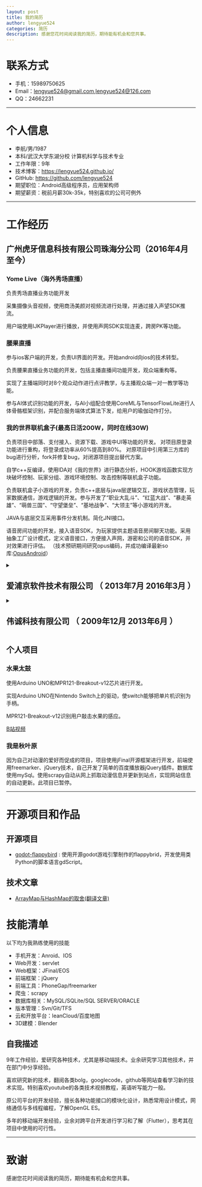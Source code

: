 ```yaml
---
layout: post
title: 我的简历
author: lengyue524
categories: 简历
description: 感谢您花时间阅读我的简历，期待能有机会和您共事。
---
```

# 联系方式

- 手机：15989750625
- Email：lengyue524@gmail.com,lengyue524@126.com
- QQ：24662231

---

# 个人信息

 - 李航/男/1987
 - 本科/武汉大学东湖分校 计算机科学与技术专业
 - 工作年限：9年
 - 技术博客：https://lengyue524.github.io/
 - GitHub: https://github.com/lengyue524
 - 期望职位：Android高级程序员，应用架构师
 - 期望薪资：税前月薪30k-35k，特别喜欢的公司可例外

---

# 工作经历

## 广州虎牙信息科技有限公司珠海分公司（2016年4月  至今）

### Yome Live（海外秀场直播）
负责秀场直播业务功能开发

采集摄像头音视频，使用商汤美颜对视频流进行处理，并通过接入声望SDK推流。

用户端使用IJKPlayer进行播放，并使用声网SDK实现连麦，跨房PK等功能。

### 腰果直播
参与ios客户端的开发，负责UI界面的开发。开始android向ios的技术转型。

负责腰果直播业务功能的开发，包括主播直播间功能开发，观众端重构等。

实现了主播端同时对8个观众动作进行点评教学，与主播观众端一对一教学等功能。

参与AI体式识别功能的开发，与AI小组配合使用CoreML与TensorFlowLite进行人体骨骼框架识别，并配合服务端体式算法下发，给用户的瑜伽动作打分。

### 我的世界联机盒子(最高日活200W，同时在线30W)
负责项目中部落、支付接入、资源下载、游戏中UI等功能的开发。
对项目原登录功能进行重构，将登录成功率从60%提高到80%。
对原项目中引用第三方库的bug进行分析，fork并修复bug，对闭源项目提出替代方案。

自学c++反编译，使用IDA对《我的世界》进行静态分析，HOOK游戏函数实现方块破坏控制、玩家分组、游戏环境控制、攻击控制等联机盒子功能。

负责联机盒子小游戏的开发，负责c++底层与java层逻辑交互，游戏状态管理，玩家数据通信，游戏逻辑的开发。参与开发了“职业大乱斗”、“红蓝大战”、“暴走英雄”、“萌兽三国”、“守望堡垒”、“基地战争”、“大领主”等小游戏的开发。

JAVA与底层交互采用事件分发机制。简化JNI接口。

语音房间功能的开发，接入语音SDK，为玩家提供主题语音房间聊天功能。采用抽象工厂设计模式，定义语音接口，方便接入声网，游密和公司的语音SDK，并对效果进行评估。
（技术预研期间研究opus编码，并成功编译最新so库:[OpusAndroid](https://github.com/lengyue524/OpusAndroid)）

<details>
<summary><h2>爱浦京软件技术有限公司 （ 2013年7月  2016年3月 ）</h2></summary>
公司Android项目组负责人，带领3人团队负责公司Android项目的设计与开发。专注于APP的性能优化与低能耗，指导项目组成员开发性能优异的APP。

<h3> CPIM (公司项目信息管理)</h3>
主要负责项目架构设计。CS接口，数据库的设计与代码编写。使用设计模式、反射与泛型进行接口、数据库逻辑与对象模型之间的解耦，将接口，数据库逻辑模块化。为其他项目节省接口与数据库的开发时间，后面项目使用此模块，只需定义数据模型和网络接口的实现，即可完成服务器对象到本地对象的转换与保存，平均节省项目的开发时间2-3天。

同时参与开发了图片涂鸦功能与界面动画的开发，熟悉自定义view的开发与Android动画的开发。

附件上传功能开发，用户在项目管理工作时会上传项目情况附件到服务器，并且附件数量大。使用生产者消费者模式进行设计，实现多线程上传。


<h3> iBus (智能班车)</h3>
班车信息查询跟踪，使用百度地图实时显示班车位置，用户可查询附近班车并选择班车乘坐。实时界面运用后台服务，进行班车信息轮询查询(轮询间隔由服务端定义)，更新界面班车位置。在项目中建议使用服务器推送方式进行更新，因为推送方式能减轻服务的资源占用并节省app耗电量，但由于服务端无人开发而妥协。为此我设计了**无更新延迟更新策略**，此策略减少网络请求频率，节省了用户流量和电量。

根据客户要求，后台使用leanCload进行数据管理。学习并使用leanCloudSDK并通过数据库接口通用模块完成云服务到客户端的数据管理。

<h3> 移动抄表系统</h3>
用户使用app去客户家中抄表（电表，水表），进行信息收集与查询管理。
使用xUtils框架开发。

复用前面应用中的网络模块，涂鸦模块等。减少开发工作量。

<h3> 其他项目</h3>

<h4> Android公司开发框架</h4>

1. 实现侧滑菜单的注解配置，开发人员不需要修改侧滑菜单代码即可动态添加功能入口菜单。
2. 使用观察者模式，当网络变化时通知响应的网络异常处理模块进行处理。

<h4> 工时管理</h4>

公司工时管理系统的客户端。与现有公司管理系统对接，让公司员工在手机上即可填写工时。

主要负责界面原型设计，接口设计，网络接口的开发。

使用Phonegap进行跨平台的开发，主要负责UI框架选择与网络访问的技术攻关。为公司手机开发打下基础。

</details>

<details>
<summary><h2>伟诚科技有限公司 （ 2009年12月  2013年6月 ）</h2></summary>

<h3> VMSPJ开发平台</h3>
为加速公司开发人员的开发速度与开发效率。实现开发人员对工单界面的配置即可完成工单的开发。

负责平台各种功能的开发，用户界面生成逻辑的封装，数据库升级功能开发与通用导入的开发。

`通过阅读公司前辈的平台代码，让我学习到面向接口编程与模块化设计的重要性，并通过自学设计模式，将这些思想理论化，而更好的运用到今后的项目中去。`


<h3> 移动资产管理项目</h3>
管理移动资产，从物料到形成资产到资产的报废。对其资产进行整个生命周期的管理。

负责开发过程中详细设计的编写，与工单的开发。


<h3> 伟诚资产管理手机版</h3>

为方便移动用户的资产管理，实现用户的移动办公而开发的手机管理软件，此软件与资产管理软件实现对接。

负责项目人员的工作分配，攻克开发中遇到的各种疑难问题。
</details>

## 个人项目

### 水果太鼓
使用Arduino UNO和MPR121-Breakout-v12芯片进行开发。

实现Arduino UNO在Nintendo Switch上的驱动，使switch能够把单片机识别为手柄。

MPR121-Breakout-v12识别用户敲击水果的感应。

[B站视频](https://www.bilibili.com/video/av29849196/)

### 我是秋叶原

因为自己对动漫的爱好而促成的项目，项目使用jFinal开源框架进行开发，前端使用freemarker、jQuery技术，自己开发了简单的百度播放器jQuery插件。数据库使用mySql。使用scrapy自动从网上抓取动漫信息并更新到站点，实现网站信息的自动更新。此项目已暂停。

---

# 开源项目和作品

## 开源项目

 - [godot-flappybird](https://github.com/lengyue524/godot-flappybird) : 使用开源godot游戏引擎制作的flappybrid，开发使用类Python的脚本语言gdScript。

## 技术文章

- [ArrayMap与HashMap的取舍(翻译文章)](http://lengyue524.github.io/android%20tips/2015/08/30/ArrayMap.html)

# 技能清单
以下均为我熟练使用的技能

- 手机开发：Anroid、IOS
- Web开发：servlet
- Web框架：JFinal/EOS
- 前端框架：jQuery
- 前端工具：PhoneGap/freemarker
- 爬虫：scrapy
- 数据库相关：MySQL/SQLite/SQL SERVER/ORACLE
- 版本管理：Svn/Git/TFS
- 云和开放平台：leanCloud/百度地图
- 3D建模：Blender

## 自我描述

9年工作经验，爱研究各种技术，尤其是移动端技术。业余研究学习其他技术，并在部门中分享经验。

喜欢研究新的技术，翻阅各类bolg，googlecode，github等网站查看学习新的技术实现。特别喜欢youtube的各类技术视频教程，英语听写能力一般。

原公司平台的开发经验，擅长各种功能接口的模块化设计，熟悉常用设计模式，网络通信与多线程编程，了解OpenGL ES。

多年的移动端开发经验，业余对跨平台开发进行学习和了解（Flutter），思考其在项目中使用的可行性。

---

# 致谢
感谢您花时间阅读我的简历，期待能有机会和您共事。